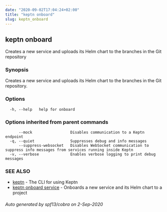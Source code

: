 ```yaml
---
date: "2020-09-02T17:04:24+02:00"
title: "keptn onboard"
slug: keptn_onboard
---
```

## keptn onboard

Creates a new service and uploads its Helm chart to the branches in the Git repository

### Synopsis

Creates a new service and uploads its Helm chart to the branches in the Git repository.

### Options

```
  -h, --help   help for onboard
```

### Options inherited from parent commands

```
      --mock                 Disables communication to a Keptn endpoint
  -q, --quiet                Suppresses debug and info messages
      --suppress-websocket   Disables WebSocket communication to suppress info messages from services running inside Keptn
  -v, --verbose              Enables verbose logging to print debug messages
```

### SEE ALSO

* [keptn](../keptn/)	 - The CLI for using Keptn
* [keptn onboard service](../keptn_onboard_service/)	 - Onboards a new service and its Helm chart to a project

###### Auto generated by spf13/cobra on 2-Sep-2020
